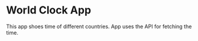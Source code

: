 # World Clock App
This app shoes time of different countries.
App uses the API for fetching the time.
